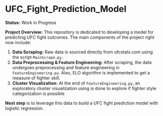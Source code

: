 # UFC_Fight_Prediction_Model


**Status:** Work in Progress

**Project Overview:** This repository is dedicated to developing a model for predicting UFC fight outcomes. The main components of the project right now include:

1. **Data Scraping:** Raw data is sourced directly from ufcstats.com using the script `MainScrape.py`.
2. **Data Preprocessing & Feature Engineering:** After scraping, the data undergoes preprocessing and feature engineering in `FeatureEngineering.py`. Also, ELO algorithm is implemented to get a measure of fighter skill.
3. **Cluster Visualization:** At the end of `FeatureEngineering.py`, an exploratory cluster visualization using  is done to explore if fighter style categorization is possible

**Next step** is to leverage this data to build a UFC fight prediction model with logistic regression.


